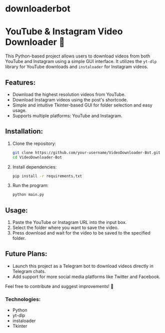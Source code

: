 # downloaderbot

# YouTube & Instagram Video Downloader 🎥

This Python-based project allows users to download videos from both YouTube and Instagram using a simple GUI interface. It utilizes the `yt-dlp` library for YouTube downloads and `instaloader` for Instagram videos. 

## Features:
- Download the highest resolution videos from YouTube.
- Download Instagram videos using the post's shortcode.
- Simple and intuitive Tkinter-based GUI for folder selection and easy usage.
- Supports multiple platforms: YouTube and Instagram.

## Installation:
1. Clone the repository:
    ```bash
    git clone https://github.com/your-username/VideoDownloader-Bot.git
    cd VideoDownloader-Bot
    ```

2. Install dependencies:
    ```bash
    pip install -r requirements.txt
    ```

3. Run the program:
    ```bash
    python main.py
    ```

## Usage:
1. Paste the YouTube or Instagram URL into the input box.
2. Select the folder where you want to save the video.
3. Press download and wait for the video to be saved to the specified folder.

## Future Plans:
- Launch this project as a Telegram bot to download videos directly in Telegram chats.
- Add support for more social media platforms like Twitter and Facebook.

Feel free to contribute and suggest improvements! 🙌

### Technologies:
- Python
- yt-dlp
- instaloader
- Tkinter

